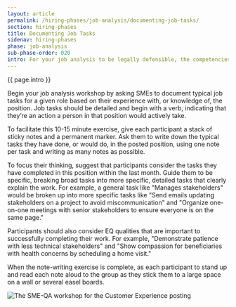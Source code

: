 ```yaml
---
layout: article
permalink: /hiring-phases/job-analysis/documenting-job-tasks/
section: hiring-phases
title: Documenting Job Tasks
sidenav: hiring-phases
phase: job-analysis
sub-phase-order: 020
intro: For your job analysis to be legally defensible, the competencies you develop must be based on actual job tasks that you expect people in this role and level to perform on their first day. Work with SMEs to complete a job task exercise to identify your competencies.
---
```


<p class="usa-intro">
  {{ page.intro }}
</p>

Begin your job analysis workshop by asking SMEs to document typical job tasks for a given role based on their experience with, or knowledge of, the position. Job tasks should be detailed and begin with a verb, indicating that they’re an action a person in that position would actively take.

To facilitate this 10-15 minute exercise, give each participant a stack of sticky notes and a permanent marker. Ask them to write down the typical tasks they have done, or would do, in the posted position, using one note per task and writing as many notes as possible.

To focus their thinking, suggest that participants consider the tasks they have completed in this position within the last month. Guide them to be specific, breaking broad tasks into more specific, detailed tasks that clearly explain the work. For example, a general task like "Manages stakeholders" would be broken up into more specific tasks like "Send emails updating stakeholders on a project to avoid miscommunication" and "Organize one-on-one meetings with senior stakeholders to ensure everyone is on the same page."

Participants should also consider EQ qualities that are important to successfully completing their work. For example, "Demonstrate patience with less technical stakeholders" and "Show compassion for beneficiaries with health concerns by scheduling a home visit."

When the note-writing exercise is complete, as each participant to stand up and read each note aloud to the group as they stick them to a large space on a wall or several easel boards.

<img src="{{site.baseurl}}/assets/img/workshops/cx-workshop.jpg" alt="The SME-QA workshop for the Customer Experience posting" />

